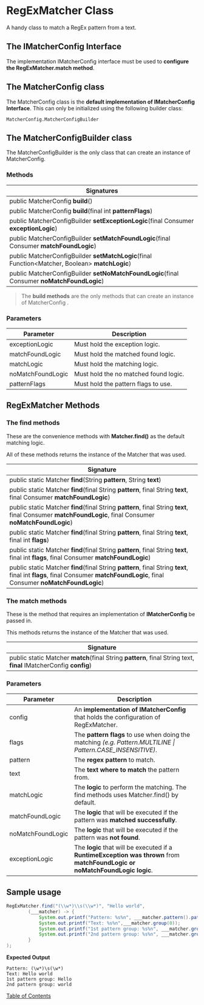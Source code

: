 # RegExMatcher Class

A handy class to match a RegEx pattern from a text.

## The IMatcherConfig Interface

The implementation IMatcherConfig interface must be used to **configure the RegExMatcher.match method**.

## The MatcherConfig class

The MatcherConfig class is the **default implementation of IMatcherConfig Interface**. This can only be initialized using the following builder class:

```
MatcherConfig.MatcherConfigBuilder
```

## The MatcherConfigBuilder class

The MatcherConfigBuilder is the only class that can create an instance of MatcherConfig.

### Methods

| Signatures                                                   |
| ------------------------------------------------------------ |
| public MatcherConfig **build**()                             |
| public MatcherConfig **build**(final int **patternFlags**)   |
| public MatcherConfigBuilder **setExceptionLogic**(final Consumer<RuntimeException> **exceptionLogic**) |
| public MatcherConfigBuilder **setMatchFoundLogic**(final Consumer<Matcher>  **matchFoundLogic**) |
| public MatcherConfigBuilder **setMatchLogic**(final Function<Matcher, Boolean> **matchLogic**) |
| public MatcherConfigBuilder **setNoMatchFoundLogic**(final Consumer<Matcher>  **noMatchFoundLogic**) |

> The **build methods** are the only methods that can create an instance of MatcherConfig .

### Parameters

| Parameter         | Description                           |
| ----------------- | ------------------------------------- |
| exceptionLogic    | Must hold the exception logic.        |
| matchFoundLogic   | Must hold the matched found logic.    |
| matchLogic        | Must hold the matching logic.         |
| noMatchFoundLogic | Must hold the no matched found logic. |
| patternFlags      | Must hold the pattern flags to use.   |

## RegExMatcher Methods

### The find methods

These are the convenience methods with **Matcher.find()** as the default matching logic. 

All of these methods returns the instance of the Matcher that was used.

| Signature                                                    |
| ------------------------------------------------------------ |
| public static Matcher **find**(String **pattern**, String **text**) |
| public static Matcher **find**(final String **pattern**, final String **text**, final Consumer<Matcher> **matchFoundLogic**) |
| public static Matcher **find**(final String **pattern**, final String **text**, final Consumer<Matcher> **matchFoundLogic**, final Consumer<Matcher> **noMatchFoundLogic**) |
| public static Matcher **find**(final String **pattern**, final String **text**, final int **flags**) |
| public static Matcher **find**(final String **pattern**, final String **text**, final int **flags**,                            final Consumer<Matcher> **matchFoundLogic**) |
| public static Matcher **find**(final String **pattern**, final String **text**, final int **flags**,                            final Consumer<Matcher> **matchFoundLogic**, final Consumer<Matcher> **noMatchFoundLogic**) |

### The match methods

These is the method that requires an implementation of **IMatcherConfig** be passed in. 

This methods returns the instance of the Matcher that was used.

| Signature                                                    |
| ------------------------------------------------------------ |
| public static Matcher **match**(final String **pattern**, final String text, **final** IMatcherConfig **config**) |

### Parameters

| Parameter         | Description                                                  |
| ----------------- | ------------------------------------------------------------ |
| config            | An **implementation of IMatcherConfig** that holds the configuration of RegExMatcher. |
| flags             | The **pattern flags** to use when doing the matching *(e.g. Pattern.MULTILINE \| Pattern.CASE_INSENSITIVE)*. |
| pattern           | The **regex pattern** to match.                              |
| text              | The **text where to match** the pattern from.                |
| matchLogic        | The **logic** to perform the matching. The find methods uses Matcher.find() by default. |
| matchFoundLogic   | The **logic** that will be executed if the pattern was **matched successfully**. |
| noMatchFoundLogic | The **logic** that will be executed if the pattern was **not found**. |
| exceptionLogic    | The **logic** that will be executed if a **RuntimeException was thrown** from **matchFoundLogic or noMatchFoundLogic logic**. |

## Sample usage

```java
RegExMatcher.find("(\\w*)\\s(\\w*)", "Hello world",
        (___matcher) -> {
            System.out.printf("Pattern: %s%n", ___matcher.pattern().pattern());
            System.out.printf("Text: %s%n",___matcher.group(0));
            System.out.printf("1st pattern group: %s%n", ___matcher.group(1));
            System.out.printf("2nd pattern group: %s%n", ___matcher.group(2));
        }
);
```

**Expected Output**

```
Pattern: (\w*)\s(\w*)
Text: Hello world
1st pattern group: Hello
2nd pattern group: world
```

[Table of Contents](USER_GUIDE_TOC.md)